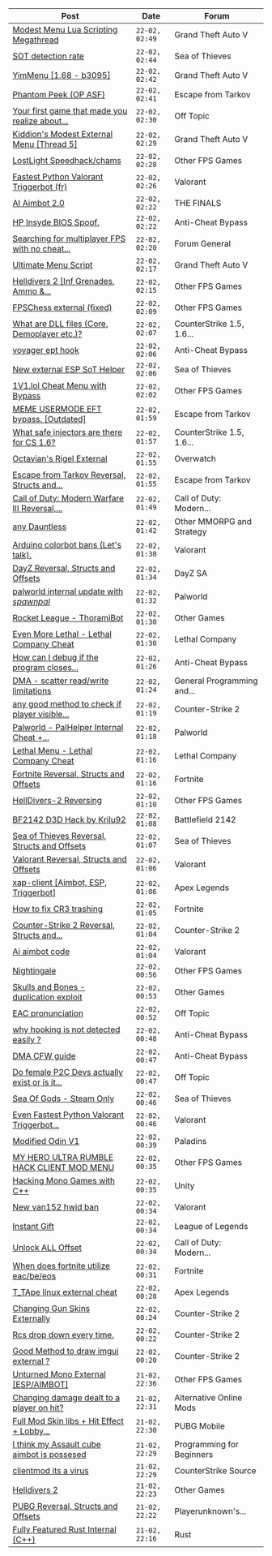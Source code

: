 |Post|Date|Forum|
|----|----|-----|
|[Modest Menu Lua Scripting Megathread](https://www.unknowncheats.me/forum/grand-theft-auto-v/463868-modest-menu-lua-scripting-megathread.html)|`22-02, 02:49`|Grand Theft Auto V|
|[SOT detection rate](https://www.unknowncheats.me/forum/sea-of-thieves/624232-sot-detection-rate.html)|`22-02, 02:44`|Sea of Thieves|
|[YimMenu \[1.68 - b3095\]](https://www.unknowncheats.me/forum/grand-theft-auto-v/476972-yimmenu-1-68-b3095.html)|`22-02, 02:42`|Grand Theft Auto V|
|[Phantom Peek (OP ASF)](https://www.unknowncheats.me/forum/escape-from-tarkov/624126-phantom-peek-op-asf.html)|`22-02, 02:41`|Escape from Tarkov|
|[Your first game that made you realize about...](https://www.unknowncheats.me/forum/off-topic/621544-game-realize-cheaters.html)|`22-02, 02:30`|Off Topic|
|[Kiddion's Modest External Menu \[Thread 5\]](https://www.unknowncheats.me/forum/grand-theft-auto-v/576854-kiddions-modest-external-menu-thread-5-a.html)|`22-02, 02:29`|Grand Theft Auto V|
|[LostLight Speedhack/chams](https://www.unknowncheats.me/forum/other-fps-games/623009-lostlight-speedhack-chams.html)|`22-02, 02:28`|Other FPS Games|
|[Fastest Python Valorant Triggerbot (fr)](https://www.unknowncheats.me/forum/valorant/612762-fastest-python-valorant-triggerbot-fr.html)|`22-02, 02:26`|Valorant|
|[AI Aimbot 2.0](https://www.unknowncheats.me/forum/the-finals/624438-ai-aimbot-2-0-a.html)|`22-02, 02:22`|THE FINALS|
|[HP Insyde BIOS Spoof.](https://www.unknowncheats.me/forum/anti-cheat-bypass/624327-hp-insyde-bios-spoof.html)|`22-02, 02:22`|Anti-Cheat Bypass|
|[Searching for multiplayer FPS with no cheat...](https://www.unknowncheats.me/forum/forum-general/624308-searching-multiplayer-fps-cheat-detection.html)|`22-02, 02:20`|Forum General|
|[Ultimate Menu Script](https://www.unknowncheats.me/forum/grand-theft-auto-v/565688-ultimate-menu-script.html)|`22-02, 02:17`|Grand Theft Auto V|
|[Helldivers 2 \[Inf Grenades, Ammo &...](https://www.unknowncheats.me/forum/other-fps-games/624477-helldivers-2-inf-grenades-ammo-syringes.html)|`22-02, 02:15`|Other FPS Games|
|[FPSChess external (fixed)](https://www.unknowncheats.me/forum/other-fps-games/586860-fpschess-external-fixed.html)|`22-02, 02:09`|Other FPS Games|
|[What are DLL files (Core, Demoplayer etc.)?](https://www.unknowncheats.me/forum/counterstrike-1-5-1-6-and-mods/624473-dll-files-core-demoplayer-etc.html)|`22-02, 02:07`|CounterStrike 1.5, 1.6...|
|[voyager ept hook](https://www.unknowncheats.me/forum/anti-cheat-bypass/624264-voyager-ept-hook.html)|`22-02, 02:06`|Anti-Cheat Bypass|
|[New external ESP SoT Helper](https://www.unknowncheats.me/forum/sea-of-thieves/581265-external-esp-sot-helper.html)|`22-02, 02:06`|Sea of Thieves|
|[1V1.lol Cheat Menu with Bypass](https://www.unknowncheats.me/forum/other-fps-games/624377-1v1-lol-cheat-menu-bypass.html)|`22-02, 02:02`|Other FPS Games|
|[MEME USERMODE EFT bypass. \[Outdated\]](https://www.unknowncheats.me/forum/escape-from-tarkov/624471-meme-usermode-eft-bypass-outdated.html)|`22-02, 01:59`|Escape from Tarkov|
|[What safe injectors are there for CS 1.6?](https://www.unknowncheats.me/forum/counterstrike-1-5-1-6-and-mods/623947-safe-injectors-cs-1-6-a.html)|`22-02, 01:57`|CounterStrike 1.5, 1.6...|
|[Octavian's Rigel External](https://www.unknowncheats.me/forum/overwatch/624387-octavians-rigel-external.html)|`22-02, 01:55`|Overwatch|
|[Escape from Tarkov Reversal, Structs and...](https://www.unknowncheats.me/forum/escape-from-tarkov/226519-escape-tarkov-reversal-structs-offsets.html)|`22-02, 01:55`|Escape from Tarkov|
|[Call of Duty: Modern Warfare III Reversal,...](https://www.unknowncheats.me/forum/call-of-duty-modern-warfare-iii/605287-call-duty-modern-warfare-iii-reversal-structs-offsets.html)|`22-02, 01:49`|Call of Duty: Modern...|
|[any Dauntless](https://www.unknowncheats.me/forum/other-mmorpg-and-strategy/470057-dauntless.html)|`22-02, 01:42`|Other MMORPG and Strategy|
|[Arduino colorbot bans (Let's talk).](https://www.unknowncheats.me/forum/valorant/615150-arduino-colorbot-bans-talk.html)|`22-02, 01:38`|Valorant|
|[DayZ Reversal, Structs and Offsets](https://www.unknowncheats.me/forum/dayz-sa/104269-dayz-reversal-structs-offsets.html)|`22-02, 01:34`|DayZ SA|
|[palworld internal update with *spawnpal*](https://www.unknowncheats.me/forum/palworld/623520-palworld-internal-update-spawnpal.html)|`22-02, 01:32`|Palworld|
|[Rocket League - ThoramiBot](https://www.unknowncheats.me/forum/other-games/593885-rocket-league-thoramibot.html)|`22-02, 01:30`|Other Games|
|[Even More Lethal - Lethal Company Cheat](https://www.unknowncheats.me/forum/lethal-company/614846-lethal-lethal-company-cheat.html)|`22-02, 01:30`|Lethal Company|
|[How can I debug if the program closes...](https://www.unknowncheats.me/forum/anti-cheat-bypass/624460-debug-program-closes-directly.html)|`22-02, 01:26`|Anti-Cheat Bypass|
|[DMA - scatter read/write limitations](https://www.unknowncheats.me/forum/general-programming-and-reversing/624459-dma-scatter-read-write-limitations.html)|`22-02, 01:24`|General Programming and...|
|[any good method to check if player visible...](https://www.unknowncheats.me/forum/counter-strike-2-a/624461-method-check-player-visible-externally.html)|`22-02, 01:19`|Counter-Strike 2|
|[Palworld - PalHelper Internal Cheat +...](https://www.unknowncheats.me/forum/palworld/624255-palworld-palhelper-internal-cheat-palspawning.html)|`22-02, 01:18`|Palworld|
|[Lethal Menu - Lethal Company Cheat](https://www.unknowncheats.me/forum/lethal-company/615575-lethal-menu-lethal-company-cheat.html)|`22-02, 01:16`|Lethal Company|
|[Fortnite Reversal, Structs and Offsets](https://www.unknowncheats.me/forum/fortnite/235061-fortnite-reversal-structs-offsets.html)|`22-02, 01:16`|Fortnite|
|[HellDivers-2 Reversing](https://www.unknowncheats.me/forum/other-fps-games/623128-helldivers-2-reversing.html)|`22-02, 01:10`|Other FPS Games|
|[BF2142 D3D Hack by Krilu92](https://www.unknowncheats.me/forum/battlefield-2142-a/623426-bf2142-d3d-hack-krilu92.html)|`22-02, 01:08`|Battlefield 2142|
|[Sea of Thieves Reversal, Structs and Offsets](https://www.unknowncheats.me/forum/sea-of-thieves/278391-sea-thieves-reversal-structs-offsets.html)|`22-02, 01:07`|Sea of Thieves|
|[Valorant Reversal, Structs and Offsets](https://www.unknowncheats.me/forum/valorant/385792-valorant-reversal-structs-offsets.html)|`22-02, 01:06`|Valorant|
|[xap-client \[Aimbot, ESP, Triggerbot\]](https://www.unknowncheats.me/forum/apex-legends/606842-xap-client-aimbot-esp-triggerbot.html)|`22-02, 01:06`|Apex Legends|
|[How to fix CR3 trashing](https://www.unknowncheats.me/forum/fortnite/589907-fix-cr3-trashing.html)|`22-02, 01:05`|Fortnite|
|[Counter-Strike 2 Reversal, Structs and...](https://www.unknowncheats.me/forum/counter-strike-2-a/576077-counter-strike-2-reversal-structs-offsets.html)|`22-02, 01:04`|Counter-Strike 2|
|[Ai aimbot code](https://www.unknowncheats.me/forum/valorant/624458-ai-aimbot-code.html)|`22-02, 01:04`|Valorant|
|[Nightingale](https://www.unknowncheats.me/forum/other-fps-games/624432-nightingale.html)|`22-02, 00:56`|Other FPS Games|
|[Skulls and Bones - duplication exploit](https://www.unknowncheats.me/forum/other-games/624457-skulls-bones-duplication-exploit.html)|`22-02, 00:53`|Other Games|
|[EAC pronunciation](https://www.unknowncheats.me/forum/off-topic/619691-eac-pronunciation.html)|`22-02, 00:52`|Off Topic|
|[why hooking is not detected easily ?](https://www.unknowncheats.me/forum/anti-cheat-bypass/624456-hooking-detected-easily.html)|`22-02, 00:48`|Anti-Cheat Bypass|
|[DMA CFW guide](https://www.unknowncheats.me/forum/anti-cheat-bypass/624452-dma-cfw-guide.html)|`22-02, 00:47`|Anti-Cheat Bypass|
|[Do female P2C Devs actually exist or is it...](https://www.unknowncheats.me/forum/off-topic/623579-female-p2c-devs-actually-exist.html)|`22-02, 00:47`|Off Topic|
|[Sea Of Gods - Steam Only](https://www.unknowncheats.me/forum/sea-of-thieves/614719-sea-gods-steam.html)|`22-02, 00:46`|Sea of Thieves|
|[Even Fastest Python Valorant Triggerbot...](https://www.unknowncheats.me/forum/valorant/622597-fastest-python-valorant-triggerbot-fr-fr.html)|`22-02, 00:46`|Valorant|
|[Modified Odin V1](https://www.unknowncheats.me/forum/paladins/585919-modified-odin-v1.html)|`22-02, 00:39`|Paladins|
|[MY HERO ULTRA RUMBLE HACK CLIENT MOD MENU](https://www.unknowncheats.me/forum/other-fps-games/617205-hero-ultra-rumble-hack-client-mod-menu.html)|`22-02, 00:35`|Other FPS Games|
|[Hacking Mono Games with C++](https://www.unknowncheats.me/forum/unity/603179-hacking-mono-games.html)|`22-02, 00:35`|Unity|
|[New van152 hwid ban](https://www.unknowncheats.me/forum/valorant/621109-van152-hwid-ban.html)|`22-02, 00:34`|Valorant|
|[Instant Gift](https://www.unknowncheats.me/forum/league-of-legends/624258-instant-gift.html)|`22-02, 00:34`|League of Legends|
|[Unlock ALL Offset](https://www.unknowncheats.me/forum/call-of-duty-modern-warfare/624383-unlock-offset.html)|`22-02, 00:34`|Call of Duty: Modern...|
|[When does fortnite utilize eac/be/eos](https://www.unknowncheats.me/forum/fortnite/624415-fortnite-utilize-eac-eos.html)|`22-02, 00:31`|Fortnite|
|[T_TApe linux external cheat](https://www.unknowncheats.me/forum/apex-legends/624203-t_tape-linux-external-cheat.html)|`22-02, 00:28`|Apex Legends|
|[Changing Gun Skins Externally](https://www.unknowncheats.me/forum/counter-strike-2-a/623135-changing-gun-skins-externally.html)|`22-02, 00:24`|Counter-Strike 2|
|[Rcs drop down every time.](https://www.unknowncheats.me/forum/counter-strike-2-a/624322-rcs-drop-time.html)|`22-02, 00:22`|Counter-Strike 2|
|[Good Method to draw imgui external ?](https://www.unknowncheats.me/forum/counter-strike-2-a/624372-method-draw-imgui-external.html)|`22-02, 00:20`|Counter-Strike 2|
|[Unturned Mono External \[ESP/AIMBOT\]](https://www.unknowncheats.me/forum/other-fps-games/620946-unturned-mono-external-esp-aimbot.html)|`21-02, 22:36`|Other FPS Games|
|[Changing damage dealt to a player on hit?](https://www.unknowncheats.me/forum/alternative-online-mods/623764-changing-damage-dealt-player-hit.html)|`21-02, 22:31`|Alternative Online Mods|
|[Full Mod Skin libs + Hit Effect + Lobby...](https://www.unknowncheats.me/forum/pubg-mobile/623873-mod-skin-libs-hit-effect-lobby-kill-msg-deadbox-v3-0-a.html)|`21-02, 22:30`|PUBG Mobile|
|[I think my Assault cube aimbot is possesed](https://www.unknowncheats.me/forum/programming-for-beginners/624410-assault-cube-aimbot-possesed.html)|`21-02, 22:29`|Programming for Beginners|
|[clientmod its a virus](https://www.unknowncheats.me/forum/counterstrike-source/624454-clientmod-virus.html)|`21-02, 22:29`|CounterStrike Source|
|[Helldivers 2](https://www.unknowncheats.me/forum/other-games/622815-helldivers-2-a.html)|`21-02, 22:23`|Other Games|
|[PUBG Reversal, Structs and Offsets](https://www.unknowncheats.me/forum/playerunknown-s-battlegrounds/214976-pubg-reversal-structs-offsets.html)|`21-02, 22:22`|Playerunknown's...|
|[Fully Featured Rust Internal (C++)](https://www.unknowncheats.me/forum/rust/614176-featured-rust-internal.html)|`21-02, 22:16`|Rust|
